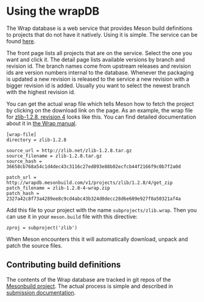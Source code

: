 # Using the wrapDB

The Wrap database is a web service that provides Meson build definitions to projects that do not have it natively. Using it is simple. The service can be found [here](http://wrapdb.mesonbuild.com).

The front page lists all projects that are on the service. Select the one you want and click it. The detail page lists available versions by branch and revision id. The branch names come from upstream releases and revision ids are version numbers internal to the database. Whenever the packaging is updated a new revision is released to the service a new revision with a bigger revision id is added. Usually you want to select the newest branch with the highest revision id.

You can get the actual wrap file which tells Meson how to fetch the project by clicking on the download link on the page. As an example, the wrap file for [zlib-1.2.8, revision 4](http://wrapdb.mesonbuild.com/v1/projects/zlib/1.2.8/4/get_wrap) looks like this. You can find detailed documentation about it in [the Wrap manual](Wrap-dependency-system-manual.md).

    [wrap-file]
    directory = zlib-1.2.8

    source_url = http://zlib.net/zlib-1.2.8.tar.gz
    source_filename = zlib-1.2.8.tar.gz
    source_hash = 36658cb768a54c1d4dec43c3116c27ed893e88b02ecfcb44f2166f9c0b7f2a0d

    patch_url = http://wrapdb.mesonbuild.com/v1/projects/zlib/1.2.8/4/get_zip
    patch_filename = zlib-1.2.8-4-wrap.zip
    patch_hash = 2327a42c8f73a4289ee8c9cd4abc43b324d0decc28d6e609e927f0a50321af4a

Add this file to your project with the name `subprojects/zlib.wrap`. Then you can use it in your `meson.build` file with this directive:

    zproj = subproject('zlib')

When Meson encounters this it will automatically download, unpack and patch the source files.

## Contributing build definitions

The contents of the Wrap database are tracked in git repos of the [Mesonbuild project](https://github.com/mesonbuild). The actual process is simple and described in [submission documentation](https://github.com/mesonbuild/wrapweb/wiki).

